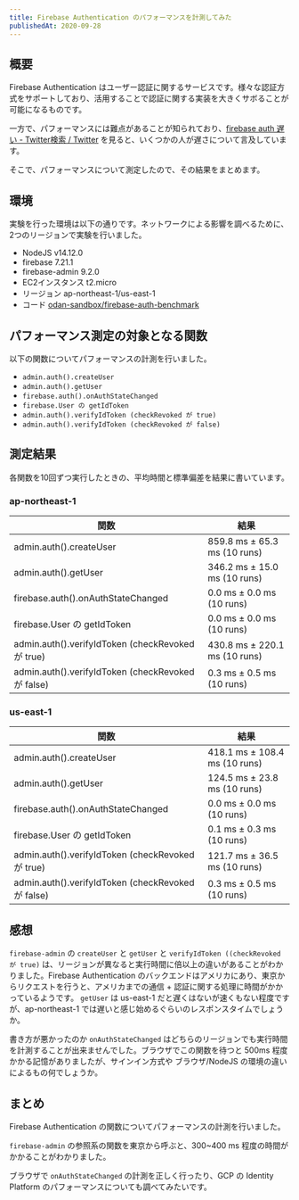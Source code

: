 ```yaml
---
title: Firebase Authentication のパフォーマンスを計測してみた
publishedAt: 2020-09-28
---
```


## 概要
Firebase Authentication はユーザー認証に関するサービスです。様々な認証方式をサポートしており、活用することで認証に関する実装を大きくサボることが可能になるものです。

一方で、パフォーマンスには難点があることが知られており、[firebase auth 遅い - Twitter検索 / Twitter](https://twitter.com/search?q=firebase%20auth%20%E9%81%85%E3%81%84&src=typed_query&f=live) を見ると、いくつかの人が遅さについて言及しています。

そこで、パフォーマンスについて測定したので、その結果をまとめます。

## 環境
実験を行った環境は以下の通りです。ネットワークによる影響を調べるために、2つのリージョンで実験を行いました。

- NodeJS v14.12.0
- firebase 7.21.1
- firebase-admin 9.2.0
- EC2インスタンス t2.micro
- リージョン ap-northeast-1/us-east-1
- コード [odan-sandbox/firebase-auth-benchmark](https://github.com/odan-sandbox/firebase-auth-benchmark)

## パフォーマンス測定の対象となる関数
以下の関数についてパフォーマンスの計測を行いました。

- `admin.auth().createUser`
- `admin.auth().getUser`
- `firebase.auth().onAuthStateChanged`
- `firebase.User の getIdToken`
- `admin.auth().verifyIdToken (checkRevoked が true)`
- `admin.auth().verifyIdToken (checkRevoked が false)`

## 測定結果
各関数を10回ずつ実行したときの、平均時間と標準偏差を結果に書いています。

### ap-northeast-1
|関数|結果|
|--|--|
|admin.auth().createUser|859.8 ms ± 65.3 ms (10 runs)|
|admin.auth().getUser|346.2 ms ± 15.0 ms (10 runs)|
|firebase.auth().onAuthStateChanged|0.0 ms ± 0.0 ms (10 runs)|
|firebase.User の getIdToken|0.0 ms ± 0.0 ms (10 runs)|
|admin.auth().verifyIdToken (checkRevoked が true)|430.8 ms ± 220.1 ms (10 runs)|
|admin.auth().verifyIdToken (checkRevoked が false)|0.3 ms ± 0.5 ms (10 runs)|


### us-east-1
|関数|結果|
|--|--|
|admin.auth().createUser|418.1 ms ± 108.4 ms (10 runs)|
|admin.auth().getUser|124.5 ms ± 23.8 ms (10 runs)|
|firebase.auth().onAuthStateChanged|0.0 ms ± 0.0 ms (10 runs)|
|firebase.User の getIdToken|0.1 ms ± 0.3 ms (10 runs)|
|admin.auth().verifyIdToken (checkRevoked が true)|121.7 ms ± 36.5 ms (10 runs)|
|admin.auth().verifyIdToken (checkRevoked が false)|0.3 ms ± 0.5 ms (10 runs)|

## 感想
`firebase-admin` の `createUser` と `getUser` と `verifyIdToken ((checkRevoked が true)` は、リージョンが異なると実行時間に倍以上の違いがあることがわかりました。Firebase Authentication のバックエンドはアメリカにあり、東京からリクエストを行うと、アメリカまでの通信 + 認証に関する処理に時間がかかっているようです。
`getUser` は us-east-1 だと遅くはないが速くもない程度ですが、ap-northeast-1 では遅いと感じ始めるぐらいのレスポンスタイムでしょうか。

書き方が悪かったのか `onAuthStateChanged` はどちらのリージョンでも実行時間を計測することが出来ませんでした。ブラウザでこの関数を待つと 500ms 程度かかる記憶がありましたが、サインイン方式や ブラウザ/NodeJS の環境の違いによるもの何でしょうか。

## まとめ
Firebase Authentication の関数についてパフォーマンスの計測を行いました。

`firebase-admin` の参照系の関数を東京から呼ぶと、300~400 ms 程度の時間がかかることがわかりました。

ブラウザで `onAuthStateChanged` の計測を正しく行ったり、GCP の Identity Platform のパフォーマンスについても調べてみたいです。
